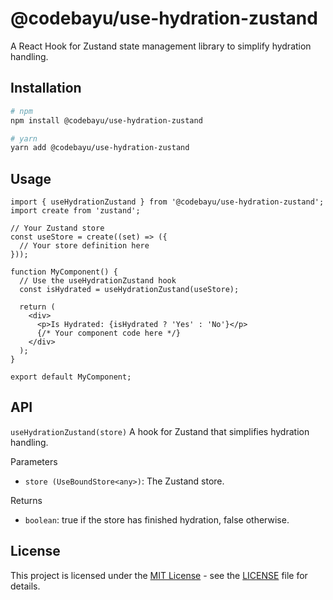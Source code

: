 # @codebayu/use-hydration-zustand

A React Hook for Zustand state management library to simplify hydration handling.

## Installation

```bash
# npm
npm install @codebayu/use-hydration-zustand

# yarn
yarn add @codebayu/use-hydration-zustand
```

## Usage

```tsx
import { useHydrationZustand } from '@codebayu/use-hydration-zustand';
import create from 'zustand';

// Your Zustand store
const useStore = create((set) => ({
  // Your store definition here
}));

function MyComponent() {
  // Use the useHydrationZustand hook
  const isHydrated = useHydrationZustand(useStore);

  return (
    <div>
      <p>Is Hydrated: {isHydrated ? 'Yes' : 'No'}</p>
      {/* Your component code here */}
    </div>
  );
}

export default MyComponent;
```

## API

`useHydrationZustand(store)`
A hook for Zustand that simplifies hydration handling.

Parameters

- `store (UseBoundStore<any>)`: The Zustand store.

Returns

- `boolean`: true if the store has finished hydration, false otherwise.

## License

This project is licensed under the [MIT License](https://opensource.org/licenses/MIT) - see the [LICENSE](LICENSE) file for details.
